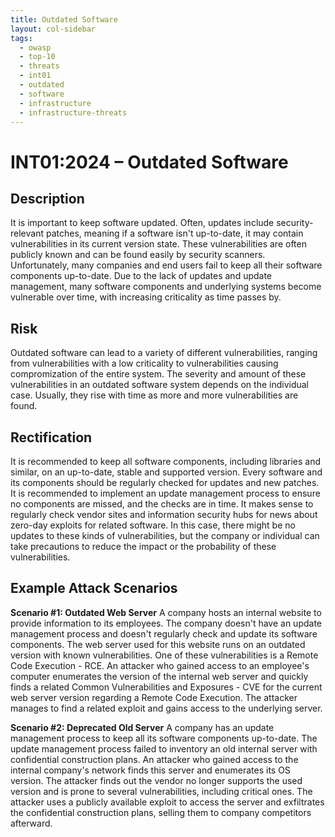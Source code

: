 ```yaml
---
title: Outdated Software
layout: col-sidebar
tags:
  - owasp
  - top-10
  - threats
  - int01
  - outdated
  - software
  - infrastructure
  - infrastructure-threats
---
```


# INT01:2024 – Outdated Software

## Description
It is important to keep software updated.
Often, updates include security-relevant patches, meaning if a software isn't up-to-date, it may contain vulnerabilities in its current version state.
These vulnerabilities are often publicly known and can be found easily by security scanners.
Unfortunately, many companies and end users fail to keep all their software components up-to-date.
Due to the lack of updates and update management, many software components and underlying systems become vulnerable over time, with increasing criticality as time passes by.

## Risk
Outdated software can lead to a variety of different vulnerabilities, ranging from vulnerabilities with a low criticality to vulnerabilities causing compromization of the entire system.
The severity and amount of these vulnerabilities in an outdated software system depends on the individual case.
Usually, they rise with time as more and more vulnerabilities are found.

## Rectification
It is recommended to keep all software components, including libraries and similar, on an up-to-date, stable and supported version.
Every software and its components should be regularly checked for updates and new patches.
It is recommended to implement an update management process to ensure no components are missed, and the checks are in time.
It makes sense to regularly check vendor sites and information security hubs for news about zero-day exploits for related software.
In this case, there might be no updates to these kinds of vulnerabilities, but the company or individual can take precautions to reduce the impact or the probability of these vulnerabilities.

## Example Attack Scenarios
**Scenario #1: Outdated Web Server**
A company hosts an internal website to provide information to its employees.
The company doesn't have an update management process and doesn't regularly check and update its software components.
The web server used for this website runs on an outdated version with known vulnerabilities. One of these vulnerabilities is a Remote Code Execution - RCE.
An attacker who gained access to an employee's computer enumerates the version of the internal web server and quickly finds a related Common Vulnerabilities and Exposures - CVE for the current web server version regarding a 
Remote Code Execution.
The attacker manages to find a related exploit and gains access to the underlying server.

**Scenario #2: Deprecated Old Server**
A company has an update management process to keep all its software components up-to-date.
The update management process failed to inventory an old internal server with confidential construction plans.
An attacker who gained access to the internal company's network finds this server and enumerates its OS version.
The attacker finds out the vendor no longer supports the used version and is prone to several vulnerabilities, including critical ones.
The attacker uses a publicly available exploit to access the server and exfiltrates the confidential construction plans, selling them to company competitors afterward.
